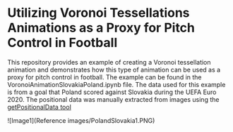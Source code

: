 # Utilizing Voronoi Tessellations Animations as a Proxy for Pitch Control in Football

This repository provides an example of creating a Voronoi tessellation animation and demonstrates how this type of animation can be used as a proxy for pitch control in football. The example can be found in the VoronoiAnimationSlovakiaPoland.ipynb file. The data used for this example is from a goal that Poland scored against Slovakia during the UEFA Euro 2020. The positional data was manually extracted from images using the [getPositionalData tool](https://github.com/mumoyarce96/getPositionalData)

![Image1](Reference images/PolandSlovakia1.PNG)
